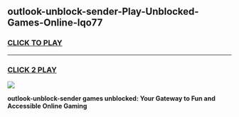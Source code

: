 
## outlook-unblock-sender-Play-Unblocked-Games-Online-lqo77
<h3>
<a href="https://premium76.site?title=outlook-unblock-sender&ref=25A">CLICK TO PLAY</a></h3>
<hr>

<h3>
<a href="https://premium76.site?title=outlook-unblock-sender&ref=25A">CLICK 2 PLAY</a>
  
</h3>

<a href="https://premium76.site?title=outlook-unblock-sender&ref=25A"><img src="https://clearcache.store/games.png"></a>


**outlook-unblock-sender games unblocked: Your Gateway to Fun and Accessible Online Gaming**
